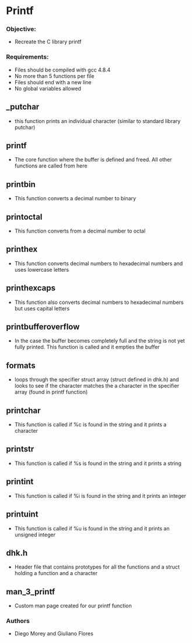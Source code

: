 # Printf
### Objective:
* Recreate the C library printf
### Requirements:
* Files should be compiled with gcc 4.8.4
* No more than 5 functions per file
* Files should end with a new line
* No global variables allowed
## _putchar
* this function prints an individual character (similar to standard library putchar)
## printf
* The core function where the buffer is defined and freed. All other functions are called from here
## printbin
* This function converts a decimal number to binary
## printoctal
* This function converts from a decimal number to octal
## printhex
* This function converts decimal numbers to hexadecimal numbers and uses lowercase letters
## printhexcaps
* This function also converts decimal numbers to hexadecimal numbers but uses capital letters
## printbufferoverflow
* In the case the buffer becomes completely full and the string is not yet fully printed. This function is called and it empties the buffer
## formats
* loops through the specifier struct array (struct defined in dhk.h) and looks to see if the character matches the a character in the specifier array (found in printf function)
## printchar
* This function is called if %c is found in the string and it prints a character
## printstr
* This function is called if %s is found in the string and it prints a string
## printint
* This function is called if %i is found in the string and it prints an integer
## printuint
* This function is called if %u is found in the string and it prints an unsigned integer
## dhk.h
* Header file that contains prototypes for all the functions and a struct holding a function and a character
## man_3_printf
* Custom man page created for our printf function

### Authors
* Diego Morey  and Giuliano Flores

